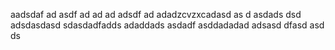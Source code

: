 aadsdaf
ad
asdf
ad
ad
ad
adsdf
ad
adadzcvzxcadasd
as
d
asdads
dsd
adsdasdasd
sdasdadfadds
adaddads
asdadf
asddadadad
adsasd
dfasd
asd
ds
